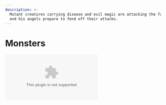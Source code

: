 ```yaml
---
description: >-
  Mutant creatures carrying disease and evil magic are attacking the farm, Vero
  and his angels prepare to fend off their attacks.
---
```


# Monsters

![](../../.gitbook/assets/monter.ai)



